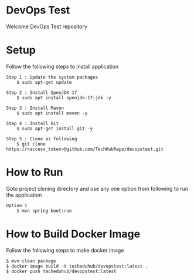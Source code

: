 # DevOps Test
Welcome DevOps Test repository 

# Setup
Follow the following steps to install application

	Step 1 : Update the system packages
		$ sudo apt-get update
		
	Step 2 : Install OpenJDK 17
		$ sudo apt install openjdk-17-jdk -y
		
	Step 3 : Install Maven
		$ sudo apt install maven -y
		
	Step 4 : Install Git
		$ sudo apt-get install git -y
		
	Step 5 : Clone as following
		$ git clone https://<access_token>@github.com/TechHubRepo/devopstest.git

# How to Run
Goto project cloning directory and use any one option from following to run the application

	Option 1
		$ mvn spring-boot:run

# How to Build Docker Image
Follow the following steps to make docker image

    $ mvn clean package
    $ docker image build -t techeduhub/devopstest:latest .
    $ docker push techeduhub/devopstest:latest
